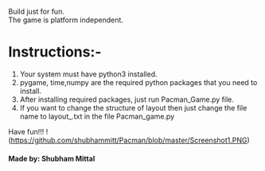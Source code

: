 Build just for fun.<br/>
The game is platform independent.
# Instructions:-
1) Your system must have python3 installed.
2) pygame, time,numpy are the required python packages that you need to install.
3) After installing required packages, just run Pacman_Game.py file.
4) If you want to change the structure of layout then just change the file name to layout_.txt in the file Pacman_game.py

Have fun!!!
!(https://github.com/shubhammitt/Pacman/blob/master/Screenshot1.PNG)
#### Made by: Shubham Mittal

